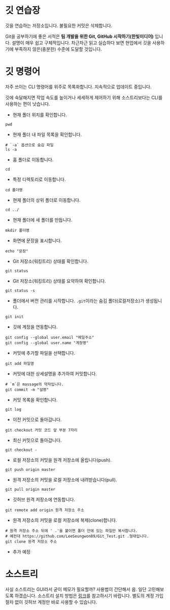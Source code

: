 # 깃 연습장
깃을 연습하는 저장소입니다. 불필요한 커밋은 삭제합니다.

Git을 공부하기에 좋은 서적은 **팀 개발을 위한 Git, GitHub 시작하기(한빛미디어)** 입니다.
설명이 매우 쉽고 구체적입니다. 차근차근 읽고 실습하다 보면 현업에서 깃을 사용하기에 부족하지 않은(충분한) 수준에 도달할 것입니다.

# 깃 명령어

자주 쓰이는 CLI 명령어를 위주로 목록화합니다. 지속적으로 업데이트 중입니다.

깃에 숙달해지면 작업 속도를 높이거나 세세하게 제어하기 위해 소스트리보다는 CLI를 사용하는 편이 낫습니다.

- 현재 폴더 위치를 확인합니다.
```
pwd
```

- 현재 폴더 내 파일 목록을 확인합니다.
```
# `-a` 옵션으로 숨김 파일 
ls -a
```

- 홈 폴더로 이동합니다.
```
cd
```

- 특정 디렉토리로 이동합니다.
```
cd 폴더명
```

- 현재 폴더의 상위 폴더로 이동합니다.
```
cd ../
```

- 현재 폴더에 새 폴더를 만듭니다.
```
mkdir 폴더명
```

- 화면에 문장을 표시합니다.
```
echo "문장"
```

- Git 저장소(워킹트리) 상태를 확인합니다.
```
git status
```

- Git 저장소(워킹트리) 상태를 요약하여 확인합니다.
```
git status -s
```

- 폴더에서 버전 관리를 시작합니다. `.git`이라는 숨김 폴더(로컬저장소)가 생성됩니다.
```
git init
```

- 깃에 계정을 연동합니다.
```
git config --global user.email "메일주소"
git config --global user.name "계정명"
```

- 커밋에 추가할 파일을 선택합니다.
```
git add 파일명
```

- 커밋에 대한 상세설명을 추가하여 커밋합니다.
```
# `m`은 massage의 약자입니다. 
git commit -m "설명"
```

- 커밋 목록을 확인합니다.
```
git log
```

- 이전 커밋으로 돌아갑니다.
```
git checkout 커밋 코드 앞 부분 7자리
```

- 최신 커밋으로 돌아갑니다.
```
git checkout -
```

- 로컬 저장소의 커밋을 원격 저장소에 올립니다(push).
```
git push origin master
```

- 원격 저장소의 커밋을 로컬 저장소에 내려받습니다(pull).
```
git pull origin master
```

- 깃허브 원격 저장소에 연동합니다.
```
git remote add origin 원격 저장소 주소
```

- 원격 저장소의 커밋을 로컬 저장소에 복제(clone)합니다.
```
# 원격 저장소 주소 뒤에 ' .'을 붙이면 폴더 안에 있는 파일만 복사합니다.
# 예컨대 https://github.com/LeeSeungwon89/Git_Test.git .형태입니다.
git clone 원격 저장소 주소
```

- 추가 예정

# 소스트리

사실 소스트리는 GUI라서 굳이 메모가 필요할까? 사용법이 간단해서 음. 일단 고민해보도록 하겠습니다. 소스트리 설치 방법은 [링크](https://www.youtube.com/watch?v=f2qHHLZr3ME&t=439s)를 참고하시기 바랍니다. 별도의 계정 가입 절차 없이 깃허브 계정만  바로 사용할 수 있습니다.

